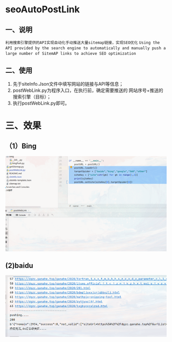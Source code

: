 # seoAutoPostLink
## 一、说明
`利用搜索引擎提供的API实现自动化手动推送大量sitemap链接，实现SEO优化`
`Using the API provided by the search engine to automatically and manually push a large number of SitemAP links to achieve SEO optimization`

## 二、使用

1. 先于siteInfo.Json文件中填写网站的链接与API等信息；
2. postWebLink.py为程序入口，在执行前，确定需要推送的 网站序号+推送的搜索引擎（目标）；
3. 执行postWebLink.py即可。

# 三、效果

## （1）Bing

![GIF](.\README.assets\GIF.gif)



## (2)baidu

![image-20210102201043368](.\README.assets\image-20210102201043368.png)